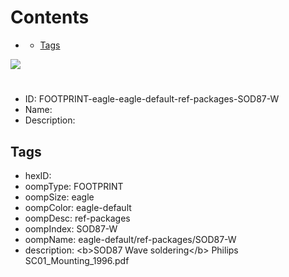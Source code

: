 



Contents
========

* [](#)
	* [Tags](#tags)
  
![][im]
# 

- ID: FOOTPRINT-eagle-eagle-default-ref-packages-SOD87-W
- Name: 
- Description: 

## Tags

- hexID: 
- oompType: FOOTPRINT
- oompSize: eagle
- oompColor: eagle-default
- oompDesc: ref-packages
- oompIndex: SOD87-W
- oompName: eagle-default/ref-packages/SOD87-W
- description: &lt;b&gt;SOD87 Wave soldering&lt;/b&gt; Philips SC01_Mounting_1996.pdf



[im]: image.png
